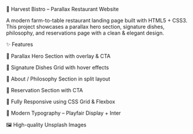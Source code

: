 🍴 Harvest Bistro – Parallax Restaurant Website

A modern farm-to-table restaurant landing page built with HTML5 + CSS3.
This project showcases a parallax hero section, signature dishes, philosophy, and reservations page with a clean & elegant design.

✨ Features

🎨 Parallax Hero Section with overlay & CTA

🥗 Signature Dishes Grid with hover effects

📖 About / Philosophy Section in split layout

📅 Reservation Section with CTA

📱 Fully Responsive using CSS Grid & Flexbox

🌙 Modern Typography – Playfair Display + Inter

🖼️ High-quality Unsplash Images

